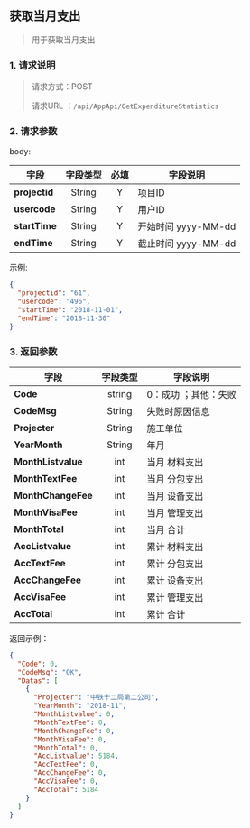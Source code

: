 ## 获取当月支出

> 用于获取当月支出

### 1. 请求说明

> 请求方式：POST
>
> 请求URL ：`/api/AppApi/GetExpenditureStatistics`

### 2. 请求参数

body:

| 字段          | 字段类型 | 必填 | 字段说明            |
| ------------- | :------: | :--: | ------------------- |
| **projectid** |  String  |  Y   | 项目ID              |
| **usercode**  |  String  |  Y   | 用户ID              |
| **startTime** |  String  |  Y   | 开始时间 yyyy-MM-dd |
| **endTime**   |  String  |  Y   | 截止时间 yyyy-MM-dd |

示例:

```json
{
  "projectid": "61",
  "usercode": "496",
  "startTime": "2018-11-01",
  "endTime": "2018-11-30"
}
```

### 3. 返回参数

| 字段               | 字段类型 | 字段说明             |
| ------------------ | :------: | -------------------- |
| **Code**           |  string  | 0：成功 ；其他：失败 |
| **CodeMsg**        |  String  | 失败时原因信息       |
| **Projecter**      |  String  | 施工单位             |
| **YearMonth**      |  String  | 年月                 |
| **MonthListvalue** |   int    | 当月 材料支出        |
| **MonthTextFee**   |   int    | 当月 分包支出        |
| **MonthChangeFee** |   int    | 当月 设备支出        |
| **MonthVisaFee**   |   int    | 当月 管理支出        |
| **MonthTotal**     |   int    | 当月 合计            |
| **AccListvalue**   |   int    | 累计 材料支出        |
| **AccTextFee**     |   int    | 累计 分包支出        |
| **AccChangeFee**   |   int    | 累计 设备支出        |
| **AccVisaFee**     |   int    | 累计 管理支出        |
| **AccTotal**       |   int    | 累计 合计            |

返回示例：

```json
{
  "Code": 0,
  "CodeMsg": "OK",
  "Datas": [
    {
      "Projecter": "中铁十二局第二公司",
      "YearMonth": "2018-11",
      "MonthListvalue": 0,
      "MonthTextFee": 0,
      "MonthChangeFee": 0,
      "MonthVisaFee": 0,
      "MonthTotal": 0,
      "AccListvalue": 5184,
      "AccTextFee": 0,
      "AccChangeFee": 0,
      "AccVisaFee": 0,
      "AccTotal": 5184
    }
  ]
}
```